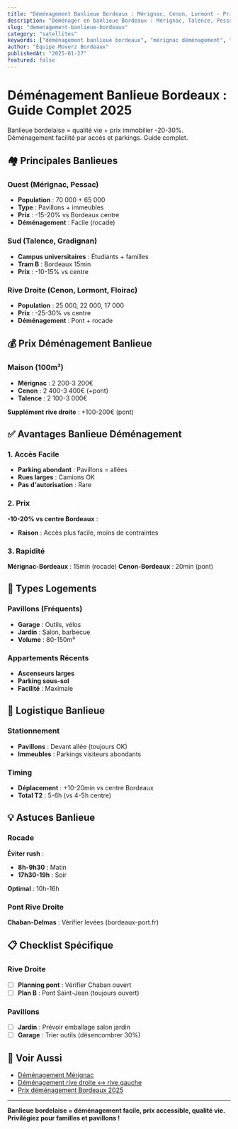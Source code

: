 ```yaml
---
title: "Déménagement Banlieue Bordeaux : Mérignac, Cenon, Lormont - Prix, Accès"
description: "Déménager en banlieue Bordeaux : Mérignac, Talence, Pessac, Cenon, Lormont. Prix -10-20% vs centre, accès facile, pavillons. Guide complet."
slug: "demenagement-banlieue-bordeaux"
category: "satellites"
keywords: ["déménagement banlieue bordeaux", "mérignac déménagement", "cenon déménagement", "banlieue bordeaux", "pavillons bordeaux"]
author: "Équipe Moverz Bordeaux"
publishedAt: "2025-01-27"
featured: false
---
```


# Déménagement Banlieue Bordeaux : Guide Complet 2025

Banlieue bordelaise = qualité vie + prix immobilier -20-30%. Déménagement facilité par accès et parkings. Guide complet.

## 🏘️ Principales Banlieues

### Ouest (Mérignac, Pessac)
- **Population** : 70 000 + 65 000
- **Type** : Pavillons + immeubles
- **Prix** : -15-20% vs Bordeaux centre
- **Déménagement** : Facile (rocade)

### Sud (Talence, Gradignan)
- **Campus universitaires** : Étudiants + familles
- **Tram B** : Bordeaux 15min
- **Prix** : -10-15% vs centre

### Rive Droite (Cenon, Lormont, Floirac)
- **Population** : 25 000, 22 000, 17 000
- **Prix** : -25-30% vs centre
- **Déménagement** : Pont + rocade

## 💰 Prix Déménagement Banlieue

### Maison (100m²)
- **Mérignac** : 2 200-3 200€
- **Cenon** : 2 400-3 400€ (+pont)
- **Talence** : 2 100-3 000€

**Supplément rive droite** : +100-200€ (pont)

## ✅ Avantages Banlieue Déménagement

### 1. Accès Facile
- **Parking abondant** : Pavillons = allées
- **Rues larges** : Camions OK
- **Pas d'autorisation** : Rare

### 2. Prix
**-10-20% vs centre Bordeaux** :
- **Raison** : Accès plus facile, moins de contraintes

### 3. Rapidité
**Mérignac-Bordeaux** : 15min (rocade)
**Cenon-Bordeaux** : 20min (pont)

## 🏡 Types Logements

### Pavillons (Fréquents)
- **Garage** : Outils, vélos
- **Jardin** : Salon, barbecue
- **Volume** : 80-150m³

### Appartements Récents
- **Ascenseurs larges**
- **Parking sous-sol**
- **Facilité** : Maximale

## 🚛 Logistique Banlieue

### Stationnement
- **Pavillons** : Devant allée (toujours OK)
- **Immeubles** : Parkings visiteurs abondants

### Timing
- **Déplacement** : +10-20min vs centre Bordeaux
- **Total T2** : 5-6h (vs 4-5h centre)

## 💡 Astuces Banlieue

### Rocade
**Éviter rush** :
- **8h-9h30** : Matin
- **17h30-19h** : Soir

**Optimal** : 10h-16h

### Pont Rive Droite
**Chaban-Delmas** : Vérifier levées (bordeaux-port.fr)

## 📋 Checklist Spécifique

### Rive Droite
- [ ] **Planning pont** : Vérifier Chaban ouvert
- [ ] **Plan B** : Pont Saint-Jean (toujours ouvert)

### Pavillons
- [ ] **Jardin** : Prévoir emballage salon jardin
- [ ] **Garage** : Trier outils (désencombrer 30%)

## 🔗 Voir Aussi

- [Déménagement Mérignac](/blog/satellites/demenagement-merignac-bordeaux)
- [Déménagement rive droite ↔ rive gauche](/blog/satellites/demenagement-rive-droite-rive-gauche-bordeaux)
- [Prix déménagement Bordeaux 2025](/blog/satellites/prix-demenagement-bordeaux-2025)

---

**Banlieue bordelaise = déménagement facile, prix accessible, qualité vie. Privilégiez pour familles et pavillons !**

